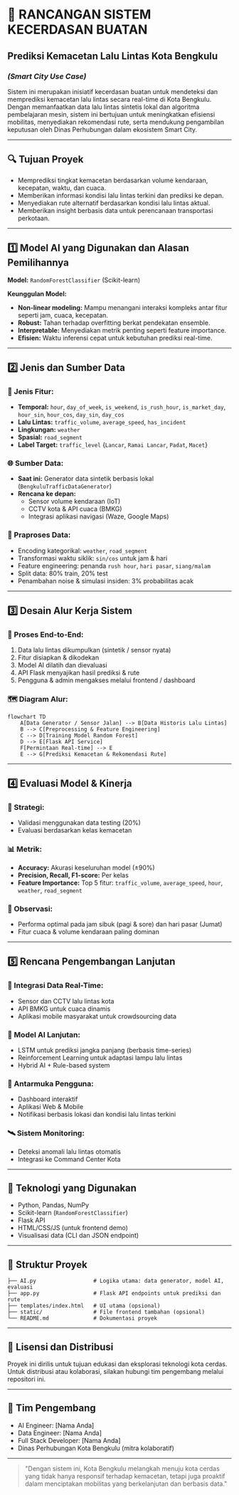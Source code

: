# 🧠 RANCANGAN SISTEM KECERDASAN BUATAN

## Prediksi Kemacetan Lalu Lintas Kota Bengkulu

### *(Smart City Use Case)*

Sistem ini merupakan inisiatif kecerdasan buatan untuk mendeteksi dan memprediksi kemacetan lalu lintas secara real-time di Kota Bengkulu. Dengan memanfaatkan data lalu lintas sintetis lokal dan algoritma pembelajaran mesin, sistem ini bertujuan untuk meningkatkan efisiensi mobilitas, menyediakan rekomendasi rute, serta mendukung pengambilan keputusan oleh Dinas Perhubungan dalam ekosistem Smart City.

---

## 🔍 Tujuan Proyek

- Memprediksi tingkat kemacetan berdasarkan volume kendaraan, kecepatan, waktu, dan cuaca.
- Memberikan informasi kondisi lalu lintas terkini dan prediksi ke depan.
- Menyediakan rute alternatif berdasarkan kondisi lalu lintas aktual.
- Memberikan insight berbasis data untuk perencanaan transportasi perkotaan.

---

## 1️⃣ Model AI yang Digunakan dan Alasan Pemilihannya

**Model:** `RandomForestClassifier` (Scikit-learn)

**Keunggulan Model:**

- **Non-linear modeling:** Mampu menangani interaksi kompleks antar fitur seperti jam, cuaca, kecepatan.
- **Robust:** Tahan terhadap overfitting berkat pendekatan ensemble.
- **Interpretable:** Menyediakan metrik penting seperti feature importance.
- **Efisien:** Waktu inferensi cepat untuk kebutuhan prediksi real-time.

---

## 2️⃣ Jenis dan Sumber Data

### 📁 Jenis Fitur:

- **Temporal:** `hour`, `day_of_week`, `is_weekend`, `is_rush_hour`, `is_market_day`, `hour_sin`, `hour_cos`, `day_sin`, `day_cos`
- **Lalu Lintas:** `traffic_volume`, `average_speed`, `has_incident`
- **Lingkungan:** `weather`
- **Spasial:** `road_segment`
- **Label Target:** `traffic_level` {`Lancar`, `Ramai Lancar`, `Padat`, `Macet`}

### 🌐 Sumber Data:

- **Saat ini:** Generator data sintetik berbasis lokal (`BengkuluTrafficDataGenerator`)
- **Rencana ke depan:**
  - Sensor volume kendaraan (IoT)
  - CCTV kota & API cuaca (BMKG)
  - Integrasi aplikasi navigasi (Waze, Google Maps)

### 🧼 Praproses Data:

- Encoding kategorikal: `weather`, `road_segment`
- Transformasi waktu siklik: `sin/cos` untuk jam & hari
- Feature engineering: penanda `rush hour`, `hari pasar`, `siang/malam`
- Split data: 80% train, 20% test
- Penambahan noise & simulasi insiden: 3% probabilitas acak

---

## 3️⃣ Desain Alur Kerja Sistem

### 🔄 Proses End-to-End:

1. Data lalu lintas dikumpulkan (sintetik / sensor nyata)
2. Fitur disiapkan & dikodekan
3. Model AI dilatih dan dievaluasi
4. API Flask menyajikan hasil prediksi & rute
5. Pengguna & admin mengakses melalui frontend / dashboard

### 🗺️ Diagram Alur:

```mermaid
flowchart TD
    A[Data Generator / Sensor Jalan] --> B[Data Historis Lalu Lintas]
    B --> C[Preprocessing & Feature Engineering]
    C --> D[Training Model Random Forest]
    D --> E[Flask API Service]
    F[Permintaan Real-time] --> E
    E --> G[Prediksi Kemacetan & Rekomendasi Rute]
```

---

## 4️⃣ Evaluasi Model & Kinerja

### 🎯 Strategi:

- Validasi menggunakan data testing (20%)
- Evaluasi berdasarkan kelas kemacetan

### 📊 Metrik:

- **Accuracy:** Akurasi keseluruhan model (±90%)
- **Precision, Recall, F1-score:** Per kelas
- **Feature Importance:** Top 5 fitur: `traffic_volume`, `average_speed`, `hour`, `weather`, `road_segment`

### 📌 Observasi:

- Performa optimal pada jam sibuk (pagi & sore) dan hari pasar (Jumat)
- Fitur cuaca & volume kendaraan paling dominan

---

## 5️⃣ Rencana Pengembangan Lanjutan

### 🔗 Integrasi Data Real-Time:

- Sensor dan CCTV lalu lintas kota
- API BMKG untuk cuaca dinamis
- Aplikasi mobile masyarakat untuk crowdsourcing data

### 🧠 Model AI Lanjutan:

- LSTM untuk prediksi jangka panjang (berbasis time-series)
- Reinforcement Learning untuk adaptasi lampu lalu lintas
- Hybrid AI + Rule-based system

### 📱 Antarmuka Pengguna:

- Dashboard interaktif
- Aplikasi Web & Mobile
- Notifikasi berbasis lokasi dan kondisi lalu lintas terkini

### 🛰️ Sistem Monitoring:

- Deteksi anomali lalu lintas otomatis
- Integrasi ke Command Center Kota

---

## 🚀 Teknologi yang Digunakan

- Python, Pandas, NumPy
- Scikit-learn (`RandomForestClassifier`)
- Flask API
- HTML/CSS/JS (untuk frontend demo)
- Visualisasi data (CLI dan JSON endpoint)

---

## 📂 Struktur Proyek

```
├── AI.py                  # Logika utama: data generator, model AI, evaluasi
├── app.py                 # Flask API endpoints untuk prediksi dan rute
├── templates/index.html   # UI utama (opsional)
├── static/                # File frontend tambahan (opsional)
└── README.md              # Dokumentasi proyek
```

---

## 📎 Lisensi dan Distribusi

Proyek ini dirilis untuk tujuan edukasi dan eksplorasi teknologi kota cerdas. Untuk distribusi atau kolaborasi, silakan hubungi tim pengembang melalui repositori ini.

---

## 👥 Tim Pengembang

- AI Engineer: [Nama Anda]
- Data Engineer: [Nama Anda]
- Full Stack Developer: [Nama Anda]
- Dinas Perhubungan Kota Bengkulu (mitra kolaboratif)

---

> "Dengan sistem ini, Kota Bengkulu melangkah menuju kota cerdas yang tidak hanya responsif terhadap kemacetan, tetapi juga proaktif dalam menciptakan mobilitas yang berkelanjutan dan berbasis data."
